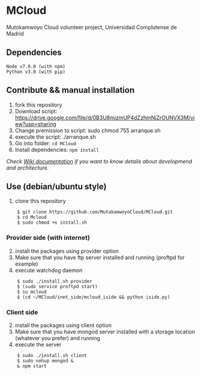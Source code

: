 # MCloud
Mutokamwoyo Cloud  volunteer project, Universidad Complutense de Madrid

## Dependencies
    Node v7.0.0 (with npm)
    Python v3.0 (with pip)
    

## Contribute && manual installation
1. fork this repository
2. Download script: https://drive.google.com/file/d/0B3U8mjzmUP4dZzhmNjZrOUNVX3M/view?usp=sharing
3. Change premission to script: sudo chmod 755 arranque.sh
4. execute the script: ./arranque.sh
5. Go into folder: `cd MCloud`
6. Install dependencies: `npm install`

_Check [Wiki documentation](https://github.com/MutakamwoyoCloud/MCloud/wiki) if you want to know details about developmend and architecture._


## Use (debian/ubuntu style)
1. clone this repository
```
    $ git clone https://github.com/MutakamwoyoCloud/MCloud.git
    $ cd Mcloud
    $ sudo chmod +x install.sh    
```
### Provider side (with internet)
2. install the packages using provider option
3. Make sure that you have ftp server installed and running (proftpd for example)
3. execute watchdog daemon
```
    $ sudo ./install.sh provider
    $ (sudo service proftpd start)
    $ su mcloud 
    $ (cd ~/MCloud/inet_side/mcloud_iside && python iside.py)
```
### Client side 
2. install the packages using client option
3. Make sure that you have mongod server installed with a storage location (whatever you prefer) and running
4. execute the server
```
    $ sudo ./install.sh client
    $ sudo nohup mongod &
    & npm start
```  
